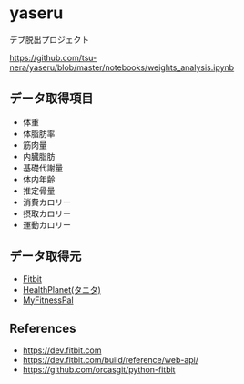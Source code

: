 # yaseru

デブ脱出プロジェクト

https://github.com/tsu-nera/yaseru/blob/master/notebooks/weights_analysis.ipynb

## データ取得項目

* 体重
* 体脂肪率
* 筋肉量
* 内臓脂肪
* 基礎代謝量
* 体内年齢
* 推定骨量
* 消費カロリー
* 摂取カロリー
* 運動カロリー

## データ取得元

* [Fitbit](https://www.fitbit.com/)
* [HealthPlanet(タニタ)](https://www.healthplanet.jp/)
* [MyFitnessPal](https://www.myfitnesspal.com/ja/)

## References

- https://dev.fitbit.com
- https://dev.fitbit.com/build/reference/web-api/
- https://github.com/orcasgit/python-fitbit
